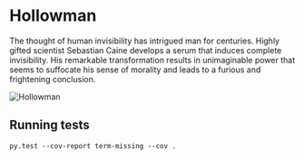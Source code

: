 # Hollowman

The thought of human invisibility has intrigued man for centuries. Highly gifted scientist Sebastian Caine develops a serum that induces complete invisibility. His remarkable transformation results in unimaginable power that seems to suffocate his sense of morality and leads to a furious and frightening conclusion.

![Hollowman](https://bytebucket.org/sievetech/hollowman/raw/f6fa51242599cf5c659371e725c440da61b02453/hollowman.jpg?token=4d80dc08d24e9ddb42ef8ef0eea371d5d699f3f8)

## Running tests
`py.test --cov-report term-missing --cov .`
